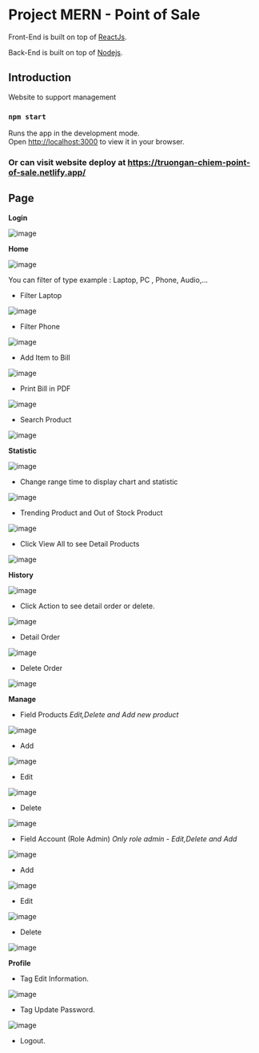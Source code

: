# Project MERN -  Point of Sale 

Front-End is built on top of [ReactJs](https://github.com/facebook/create-react-app).

Back-End is built on top of [Nodejs](https://nodejs.org/).
## Introduction

Website to support management

### `npm start`

Runs the app in the development mode.\
Open [http://localhost:3000](http://localhost:3000) to view it in your browser.

### Or can visit website deploy at https://truongan-chiem-point-of-sale.netlify.app/

## Page

**Login** 

![image](https://user-images.githubusercontent.com/71972212/236762002-54afe47e-b1b4-44a5-ba21-f2c9b2710e13.png)

**Home**

![image](https://user-images.githubusercontent.com/71972212/236762358-38a7cb77-905a-4b00-a3e3-1e8c92bc0ab1.png)

You can filter of type example : Laptop, PC , Phone, Audio,...
- Filter Laptop

![image](https://user-images.githubusercontent.com/71972212/236776510-cb4e82c0-aa70-4956-a4be-8f246ce2692d.png)


- Filter Phone

![image](https://user-images.githubusercontent.com/71972212/236776603-d1cdc23c-328c-4f2b-92e2-66d4f4a7c1f8.png)


- Add Item to Bill

![image](https://user-images.githubusercontent.com/71972212/236776774-799ffcdf-0975-46d8-9f97-ee415c2d8e91.png)

- Print Bill in PDF

![image](https://user-images.githubusercontent.com/71972212/236776903-a555afac-2a24-442f-a6ad-276a855d8845.png)

- Search Product

![image](https://user-images.githubusercontent.com/71972212/236777067-50ddfc6e-4b7b-4299-acef-a91babad5e86.png)

**Statistic**

![image](https://user-images.githubusercontent.com/71972212/236777142-ac8b86f2-30bb-4cf8-a808-9b1ec8e82c2f.png)

- Change range time to display chart and statistic

![image](https://user-images.githubusercontent.com/71972212/236777350-ab1789b2-856b-4e20-b8dc-e9a19996d94c.png)

- Trending Product and Out of Stock Product

![image](https://user-images.githubusercontent.com/71972212/236777501-f2efb9e8-08a0-42ae-9628-d745ab3698d7.png)

- Click View All to see Detail Products

![image](https://user-images.githubusercontent.com/71972212/236777599-258f4df3-41fa-4b48-8326-57a189876f07.png)

**History**

![image](https://user-images.githubusercontent.com/71972212/236777697-a26699f1-4708-42bb-b5b6-fe69a838f988.png)

- Click Action to see detail order or delete.

![image](https://user-images.githubusercontent.com/71972212/236777829-de3341ca-9992-4df0-a682-07388bcb1fa9.png)

- Detail Order

![image](https://user-images.githubusercontent.com/71972212/236777882-40e80b4e-20c6-4bf3-9f0a-059580fd7a51.png)

- Delete Order

![image](https://user-images.githubusercontent.com/71972212/236777942-482b4b0a-7a06-4335-8519-fee9ab23af19.png)

**Manage**

- Field Products
*Edit,Delete and Add new product*

![image](https://user-images.githubusercontent.com/71972212/236778029-facc930a-4c80-4864-9731-1d97fe96ff68.png)

+ Add

![image](https://user-images.githubusercontent.com/71972212/236778207-bb5b245a-b59e-4730-ba68-95bd4c396eef.png)

+ Edit

![image](https://user-images.githubusercontent.com/71972212/236778250-c43d6477-1719-4a5f-995b-da05895ddb53.png)

+ Delete

![image](https://user-images.githubusercontent.com/71972212/236778301-a884744e-5f3d-4c01-943c-94203f9485bb.png)

- Field Account (Role Admin)
*Only role admin - Edit,Delete and Add*

![image](https://user-images.githubusercontent.com/71972212/236778427-cdfe6986-9b48-4e47-b12e-7eae1c842316.png)

+ Add

![image](https://user-images.githubusercontent.com/71972212/236778475-9b22b69a-5b4f-4f03-9304-4a5a9968329b.png)

+ Edit
  
![image](https://user-images.githubusercontent.com/71972212/236778507-e58485a4-8166-4470-9b76-b546150e7dc1.png)

+ Delete
  
![image](https://user-images.githubusercontent.com/71972212/236778553-89dedeb3-5a4d-47f7-aeb1-1a5a225b2f40.png)

**Profile**
- Tag Edit Information.

![image](https://user-images.githubusercontent.com/71972212/236778607-f21f0a1a-8431-48d2-8eb9-7517648ca363.png)

- Tag Update Password.

![image](https://user-images.githubusercontent.com/71972212/236778638-1bf936f1-2127-4ed6-b471-28332c7344db.png)

- Logout.

